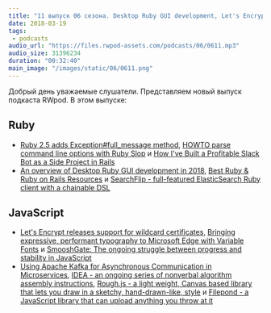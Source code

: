 ```yaml
---
title: "11 выпуск 06 сезона. Desktop Ruby GUI development, Let's Encrypt support wildcard certificates, SmooshGate, IDEA и прочее"
date: 2018-03-19
tags:
 - podcasts
audio_url: "https://files.rwpod-assets.com/podcasts/06/0611.mp3"
audio_size: 31396234
duration: "00:32:40"
main_image: "/images/static/06/0611.png"
---
```


Добрый день уважаемые слушатели. Представляем новый выпуск подкаста RWpod. В этом выпуске:

## Ruby

 - [Ruby 2.5 adds Exception#full_message method](https://blog.bigbinary.com/2018/03/13/ruby-2-5-adds-exception-full_message-method.html), [HOWTO parse command line options with Ruby Slop](https://readysteadycode.com/howto-parse-command-line-options-with-ruby-slop) и [How I've Built a Profitable Slack Bot as a Side Project in Rails](https://pawelurbanek.com/profitable-slack-bot-rails)
 - [An overview of Desktop Ruby GUI development in 2018](https://saveriomiroddi.github.io/An-overview-of-ruby-gui-development-in-2018/), [Best Ruby & Ruby on Rails Resources](https://www.leighhalliday.com/best-ruby-and-ruby-on-rails-resources) и [SearchFlip - full-featured ElasticSearch Ruby client with a chainable DSL](https://github.com/mrkamel/search_flip)

## JavaScript

 - [Let's Encrypt releases support for wildcard certificates](https://community.letsencrypt.org/t/acme-v2-and-wildcard-certificate-support-is-live/55579), [Bringing expressive, performant typography to Microsoft Edge with Variable Fonts](https://blogs.windows.com/msedgedev/2018/03/13/bringing-expressive-performant-typography-to-microsoft-edge-with-variable-fonts/) и [SmooshGate: The ongoing struggle between progress and stability in JavaScript](https://medium.com/@jacobdfriedmann/smooshgate-the-ongoing-struggle-between-progress-and-stability-in-javascript-2a971c1162dd)
 - [Using Apache Kafka for Asynchronous Communication in Microservices](https://blog.codeship.com/using-apache-kafka-for-asynchronous-communication-in-microservices/), [IDEA - an ongoing series of nonverbal algorithm assembly instructions](https://idea-instructions.com/), [Rough.js - a light weight, Canvas based library that lets you draw in a sketchy, hand-drawn-like, style](http://roughjs.com/) и [Filepond - a JavaScript library that can upload anything you throw at it](https://pqina.nl/filepond/)

